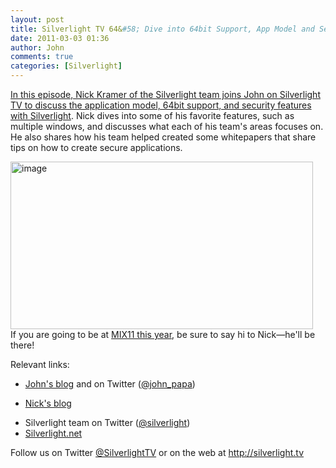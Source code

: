```yaml
---
layout: post
title: Silverlight TV 64&#58; Dive into 64bit Support, App Model and Security
date: 2011-03-03 01:36
author: John
comments: true
categories: [Silverlight]
---
```

<p><a href="http://jpapa.me/sltv64">In this episode, Nick Kramer of the Silverlight team joins John on Silverlight TV to discuss the application model, 64bit support, and security features with Silverlight</a>. Nick dives into some of his favorite features, such as multiple windows, and discusses what each of his team's areas focuses on. He also shares how his team helped created some whitepapers that share tips on how to create secure applications.</p>  <p><a href="http://jpapa.me/sltv64"><img style="background-image: none; border-bottom: 0px; border-left: 0px; padding-left: 0px; padding-right: 0px; display: inline; border-top: 0px; border-right: 0px; padding-top: 0px" title="image" border="0" alt="image" src="/wp-content/uploads/files/media/image/Windows-Live-Writer/Silverlight-TV-64-Dive-into-64bit-Suppor_13DAB/image_3.png" width="484" height="268" /></a>    <br />If you are going to be at <a href="http://live.visitmix.com">MIX11 this year</a>, be sure to say hi to Nick—he'll be there!</p>  <p>Relevant links:</p>  <ul>   <li>     <p><a href="/">John's blog</a> and on Twitter (<a href="http://twitter.com/john_papa">@john_papa</a>)</p>   </li>    <li>     <p><a href="http://blogs.msdn.com/b/nickkramer/">Nick's blog</a></p>   </li>    <li>Silverlight team on Twitter (<a href="http://twitter.com/silverlight">@silverlight</a>)</li>    <li><a href="http://silverlight.net">Silverlight.net</a></li> </ul>  <p>Follow us on Twitter <a href="http://www.twitter.com/SilverlightTV">@SilverlightTV</a> or on the web at <a href="http://silverlight.tv/">http://silverlight.tv</a></p>

